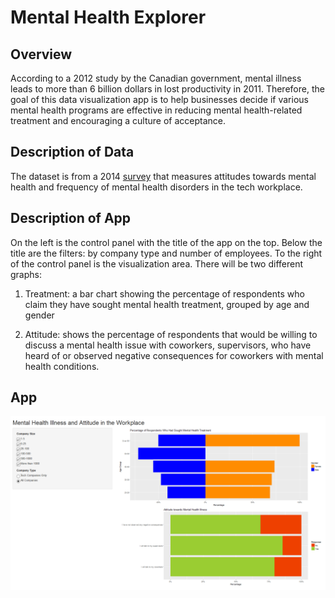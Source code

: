 # Mental Health Explorer

## Overview
According to a 2012 study by the Canadian government, mental illness leads to more than 6 billion dollars in lost productivity in 2011. Therefore, the goal of this data visualization app is to help businesses decide if various mental health programs are effective in reducing mental health-related treatment and encouraging a culture of acceptance.

## Description of Data
The dataset is from a 2014 [survey](https://www.kaggle.com/osmi/mental-health-in-tech-survey) that measures attitudes towards mental health and frequency of mental health disorders in the tech workplace.

## Description of App
On the left is the control panel with the title of the app on the top. Below the title are the filters: by company type and number of employees. To the right of the control panel is the visualization area. There will be two different graphs:
1. Treatment: a bar chart showing the percentage of respondents who claim they have sought mental health treatment, grouped by age and gender

2. Attitude: shows the percentage of respondents that would be willing to discuss a mental health issue with coworkers, supervisors, who have heard of or observed negative consequences for coworkers with mental health conditions.

## App
![](screenshot/myapp.PNG)